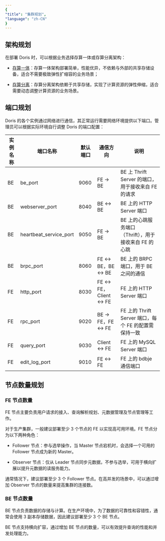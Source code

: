 ```yaml
---
{
"title": "集群规划",
"language": "zh-CN"
}
---
```


<!--
Licensed to the Apache Software Foundation (ASF) under one
or more contributor license agreements.  See the NOTICE file
distributed with this work for additional information
regarding copyright ownership.  The ASF licenses this file
to you under the Apache License, Version 2.0 (the
"License"); you may not use this file except in compliance
with the License.  You may obtain a copy of the License at

  http://www.apache.org/licenses/LICENSE-2.0

Unless required by applicable law or agreed to in writing,
software distributed under the License is distributed on an
"AS IS" BASIS, WITHOUT WARRANTIES OR CONDITIONS OF ANY
KIND, either express or implied.  See the License for the
specific language governing permissions and limitations
under the License.
-->

## 架构规划

在部署 Doris 时，可以根据业务选择存算一体或存算分离架构：

- [存算一体](../../gettingStarted/what-is-apache-doris.md#存算一体)：存算一体架构部署简单，性能优异，不依赖与外部的共享存储设备，适合不需要极致弹性扩缩容的业务场景；

- [存算分离](../../gettingStarted/what-is-apache-doris.md#存算分离)：存算分离架构依赖于共享存储，实现了计算资源的弹性伸缩，适合需要动态调整计算资源的业务场景。

## 端口规划

Doris 的各个实例通过网络进行通信，其正常运行需要网络环境提供以下端口。管理员可以根据实际环境自行调整 Doris 的端口配置：

| 实例名称 | 端口名称               | 默认端口 | 通信方向                   | 说明                                                  |
| -------- | ---------------------- | -------- | -------------------------- | ----------------------------------------------------- |
| BE       | be_port                | 9060     | FE -> BE                   | BE 上 Thrift Server 的端口，用于接收来自 FE 的请求    |
| BE       | webserver_port         | 8040     | BE <-> BE                  | BE 上的 HTTP Server 端口                              |
| BE       | heartbeat_service_port | 9050     | FE -> BE                   | BE 上的心跳服务端口（Thrift），用于接收来自 FE 的心跳 |
| BE       | brpc_port              | 8060     | FE <-> BE，BE <-> BE       | BE 上的 BRPC 端口，用于 BE 之间的通信                 |
| FE       | http_port              | 8030     | FE <-> FE，Client <-> FE   | FE 上的 HTTP Server 端口                              |
| FE       | rpc_port               | 9020     | BE -> FE，FE <-> FE        | FE 上的 Thrift Server 端口，每个 FE 的配置需保持一致  |
| FE       | query_port             | 9030     | Client <-> FE              | FE 上的 MySQL Server 端口                             |
| FE       | edit_log_port          | 9010     | FE <-> FE                  | FE 上的 bdbje 通信端口                                |

## 节点数量规划

### FE 节点数量

FE 节点主要负责用户请求的接入、查询解析规划、元数据管理及节点管理等工作。

对于生产集群，一般建议部署至少 3 个节点的 FE 以实现高可用环境。FE 节点分为以下两种角色：

- Follower 节点：参与选举操作，当 Master 节点宕机时，会选择一个可用的 Follower 节点成为新的 Master。
  
- Observer 节点：仅从 Leader 节点同步元数据，不参与选举，可用于横向扩展以提升元数据的读服务能力。

通常情况下，建议部署至少 3 个 Follower 节点。在高并发的场景中，可以通过增加 Observer 节点的数量来提高集群的连接数。

### BE 节点数量

BE 节点负责数据的存储与计算。在生产环境中，为了数据的可靠性和容错性，通常会使用 3 副本存储数据，因此建议部署至少 3 个 BE 节点。

BE 节点支持横向扩容，通过增加 BE 节点的数量，可以有效提升查询的性能和并发处理能力。


